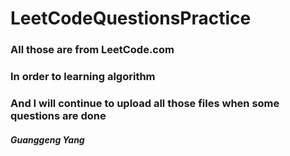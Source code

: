 # LeetCodeQuestionsPractice

### All those are from LeetCode.com

### In order to learning algorithm
### And I will continue to upload all those files when some questions are done

##### Guanggeng Yang
